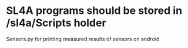 # SL4A programs should be stored in /sl4a/Scripts holder
Sensors.py        for printing measured results of sensors on android
